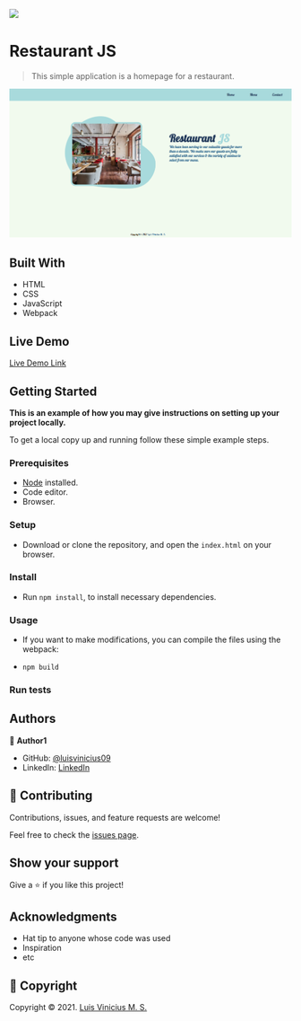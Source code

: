 ![](https://img.shields.io/badge/Microverse-blueviolet)

# Restaurant JS

> This simple application is a homepage for a restaurant.

![screenshot](./screenshot.png)

## Built With

- HTML
- CSS
- JavaScript
- Webpack

## Live Demo

[Live Demo Link]()


## Getting Started

**This is an example of how you may give instructions on setting up your project locally.**


To get a local copy up and running follow these simple example steps.

### Prerequisites

- [Node](https://nodejs.org/en/) installed.
- Code editor.
- Browser.

### Setup

- Download or clone the repository, and open the `index.html` on your browser.

### Install

- Run `npm install`, to install necessary dependencies.

### Usage

- If you want to make modifications, you can compile the files using the webpack:

- `npm build`

### Run tests


## Authors

👤 **Author1**

- GitHub: [@luisvinicius09](https://github.com/luisvinicius09)
- LinkedIn: [LinkedIn](https://www.linkedin.com/in/luis-vinicius/)

## 🤝 Contributing

Contributions, issues, and feature requests are welcome!

Feel free to check the [issues page]().

## Show your support

Give a ⭐️ if you like this project!

## Acknowledgments

- Hat tip to anyone whose code was used
- Inspiration
- etc

## 📝 Copyright

Copyright © 2021. [Luis Vinicius M. S.](https://www.linkedin.com/in/luis-vinicius/)
